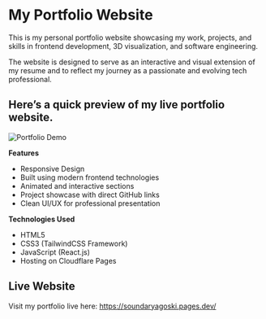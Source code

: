 # My Portfolio Website
This is my personal portfolio website showcasing my work, projects, and skills in frontend development, 3D visualization, and software engineering.

The website is designed to serve as an interactive and visual extension of my resume and to reflect my journey as a passionate and evolving tech professional.

## Here’s a quick preview of my live portfolio website.
![Portfolio Demo](./Animation.gif)

**Features**
- Responsive Design
- Built using modern frontend technologies
- Animated and interactive sections
- Project showcase with direct GitHub links
- Clean UI/UX for professional presentation

**Technologies Used**

- HTML5
- CSS3 (TailwindCSS Framework)
- JavaScript (React.js)
- Hosting on Cloudflare Pages

## Live Website

Visit my portfolio live here:
https://soundaryagoski.pages.dev/
